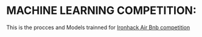 # MACHINE LEARNING COMPETITION:
This is the procces and Models trainned for [Ironhack Air Bnb competition](https://www.kaggle.com/c/airbnb-ironhack/overview/description)

